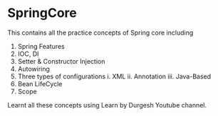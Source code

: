 # SpringCore
This contains all the practice concepts of Spring core including
1. Spring Features
2. IOC, DI
3. Setter & Constructor Injection
4. Autowiring
5. Three types of configurations
   i.   XML
   ii.  Annotation
   iii. Java-Based
6. Bean LifeCycle
7. Scope

Learnt all these concepts using Learn by Durgesh Youtube channel.

